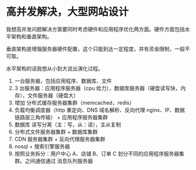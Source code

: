 # 高并发解决，大型网站设计

我想高并发问题解决方案要同时考虑硬件和应用程序优化两方面。硬件方面包括水平架构和垂直架构。

垂直架构是增强服务器硬件配置，这个只能到达一定程度，并有资金限制，一般不可取。

水平架构的话我想从小到大说出演化过程。

1.  一台服务器，包括应用程序、数据库、文件
1.  3 台服务器：应用程序服务器（cpu 给力），数据库服务器（硬盘读写快，内存），文件服务器（硬盘大）
1.  增加 分布式缓存服务器集群（memcached，redis）
1.  负载均衡调度器（http 重定向、DNS 域名解析、反向代理 nginx、IP、数据链路层三角传输） + 应用程序服务器集群
1.  数据库 读写分离（主：写，从：读），主从复制
1.  分布式文件服务器集群 + 数据库集群
1.  CDN 服务器集群 + 反向代理服务器集群
1.  nosql + 搜索引擎服务器
1.  按照业务拆分：用户中心 A、店铺 B、订单 C 划分不同的应用程序服务器集群。之间通信通过 消息队列服务器
